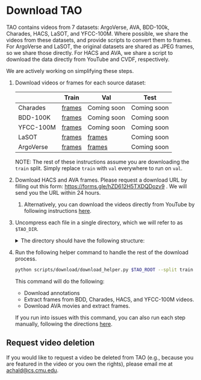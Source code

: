 # Download TAO

TAO contains videos from 7 datasets: ArgoVerse, AVA, BDD-100k, Charades, HACS,
LaSOT, and YFCC-100M.
Where possible, we share the videos from these datasets, and provide scripts to
convert them to frames.
For ArgoVerse and LaSOT, the original datasets are shared as JPEG frames, so we
share those directly.
For HACS and AVA, we share a script to download the data directly from YouTube
and CVDF, respectively.

We are actively working on simplifying these steps.

1. Download videos or frames for each source dataset:

    |           | Train | Val | Test |
    |-----------|-------|-----|------|
    | Charades  | [frames](https://drive.google.com/file/d/1p7X7nZTBA0GinkGikyN4xb0zp3UOEyTY/view?usp=sharing) | Coming soon | Coming soon |
    | BDD-100K  | [frames](https://drive.google.com/file/d/1p8Ai2QqNqWPQ1A-7U_KaB24mYWXZxMe5/view?usp=sharing) | Coming soon | Coming soon |
    | YFCC-100M | [frames](https://drive.google.com/file/d/1kstavuoql0C307Ndp4QUaQebrfB7sqgO/view?usp=sharing) | Coming soon | Coming soon |
    | LaSOT     | [frames](https://drive.google.com/open?id=1PVW7PrdAVMbX11pmkLkxst-GJPPQai0m) | [frames](https://drive.google.com/open?id=1efg_CV7TgkAQNQWzLExWYHqiHc_ijtF5) | Coming soon |
    | ArgoVerse | [frames](https://drive.google.com/open?id=1RPKIuOEjnTLxSf8qlarkzeS16G7si7bu) | [frames](https://drive.google.com/open?id=1zwhwDifJ5YW2F42e4PLeJVTvZ8W2dq-Q) | Coming soon |

    NOTE: The rest of these instructions assume you are downloading the `train`
    split. Simply replace `train` with `val` everywhere to run on `val`.

1. Download HACS and AVA frames. Please request a download URL by filling out this form:
   https://forms.gle/hZD612H5TXDQDozv9 . We will send you the URL within 24
   hours.
    1. Alternatively, you can download the videos directly from YouTube by
       following instructions [here](./download_hacs_alt.md).

1. Uncompress each file in a single directory, which we will refer to as
   `$TAO_DIR`.
   <details><summary>The directory should have the following structure:</summary><p>

   ```bash
    ├── frames
    │  └── train
    │     ├── ArgoVerse
    │     └── LaSOT
    └── videos
        └── train
            ├── BDD
            ├── Charades
            ├── HACS
            └── YFCC100M
    ```
    </p></details>

1. Run the following helper command to handle the rest of the download process.

    ```bash
    python scripts/download/download_helper.py $TAO_ROOT --split train
    ```

    This command will do the following:
    - Download annotations
    - Extract frames from BDD, Charades, HACS, and YFCC-100M videos.
    - Download AVA movies and extract frames.

    If you run into issues with this command, you can also run each step
    manually, following the directions [here](./manual_download.md).

## Request video deletion

If you would like to request a video be deleted from TAO (e.g., because you are
featured in the video or you own the rights), please email me at
achald@cs.cmu.edu.

